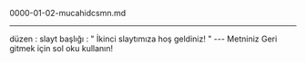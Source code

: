 0000-01-02-mucahidcsmn.md

---
 düzen : slayt 
başlığı : " İkinci slaytımıza hoş geldiniz! " 
--- Metniniz Geri gitmek için sol oku kullanın!
